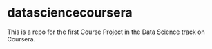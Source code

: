 datasciencecoursera
===================

This is a repo for the first Course Project in the Data Science track on Coursera.
